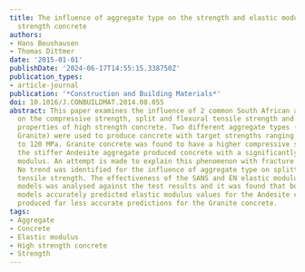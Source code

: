 ```yaml
---
title: The influence of aggregate type on the strength and elastic modulus of high
  strength concrete
authors:
- Hans Beushausen
- Thomas Dittmer
date: '2015-01-01'
publishDate: '2024-06-17T14:55:15.338750Z'
publication_types:
- article-journal
publication: '*Construction and Building Materials*'
doi: 10.1016/J.CONBUILDMAT.2014.08.055
abstract: This paper examines the influence of 2 common South African aggregate types
  on the compressive strength, split and flexural tensile strength and elastic modulus
  properties of high strength concrete. Two different aggregate types (Andesite and
  Granite) were used to produce concrete with target strengths ranging from 30 MPa
  to 120 MPa. Granite concrete was found to have a higher compressive strength, while
  the stiffer Andesite aggregate produced concrete with a significantly higher elastic
  modulus. An attempt is made to explain this phenomenon with fracture mechanic theories.
  No trend was identified for the influence of aggregate type on splitting and flexural
  tensile strength. The effectiveness of the SANS and EN elastic modulus prediction
  models was analysed against the test results and it was found that both prediction
  models accurately predicted elastic modulus values for the Andesite concrete, but
  produced far less accurate predictions for the Granite concrete.
tags:
- Aggregate
- Concrete
- Elastic modulus
- High strength concrete
- Strength
---
```

